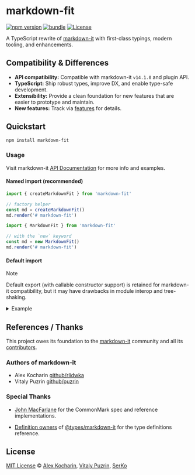 # markdown-fit

[![npm version][npm-version-src]][npm-version-href]
[![bundle][bundle-src]][bundle-href]
[![License][license-src]][license-href]

A TypeScript rewrite of [markdown-it](https://github.com/markdown-it/markdown-it) with first-class typings, modern tooling, and enhancements.

## Compatibility & Differences

- **API compatibility:** Compatible with markdown-it `v14.1.0` and plugin API.
- **TypeScript:** Ship robust types, improve DX, and enable type-safe development.
- **Extensibility:** Provide a clean foundation for new features that are easier to prototype and maintain.
- **New features:** Track via [features](https://github.com/serkodev/markdown-fit/issues?q=is:issue%20label:features) for details.

## Quickstart

```bash
npm install markdown-fit
```

### Usage

Visit markdown-it [API Documentation](https://markdown-it.github.io/markdown-it/) for more info and examples.

#### Named import (recommended)

```ts
import { createMarkdownFit } from 'markdown-fit'

// factory helper
const md = createMarkdownFit()
md.render('# markdown-fit')
```

```ts
import { MarkdownFit } from 'markdown-fit'

// with the `new` keyword
const md = new MarkdownFit()
md.render('# markdown-fit')
```

#### Default import

> [!NOTE]
> Default export (with callable constructor support) is retained for markdown-it compatibility, but it may have drawbacks in module interop and tree-shaking.

<details>
<summary>Example</summary>

```ts
import MarkdownFit from 'markdown-fit'

// callable function
const md = MarkdownFit()
md.render('# markdown-fit')
```

```ts
// with the `new` keyword
const md = new MarkdownFit()
md.render('# markdown-fit')
```
</details>

## References / Thanks

This project owes its foundation to the [markdown-it](https://github.com/markdown-it/markdown-it) community and all its [contributors](https://github.com/markdown-it/markdown-it/graphs/contributors).

### Authors of markdown-it
- Alex Kocharin [github/rlidwka](https://github.com/rlidwka)
- Vitaly Puzrin [github/puzrin](https://github.com/puzrin)

### Special Thanks

- [John MacFarlane](https://github.com/jgm) for the CommonMark spec and reference implementations.

- [Definition owners](https://github.com/DefinitelyTyped/DefinitelyTyped/blob/a26d35b5c331fbdb512ac7dfb1b846d282336c67/.github/CODEOWNERS#L4713C1-L4713C106) of [@types/markdown-it](https://www.npmjs.com/package/@types/markdown-it) for the type definitions reference.

## License

[MIT License](./LICENSE) © [Alex Kocharin](https://github.com/rlidwka), [Vitaly Puzrin](https://github.com/puzrin), [SerKo](https://github.com/serkodev)

<!-- Badges -->

[npm-version-src]: https://img.shields.io/npm/v/markdown-fit?style=flat&colorA=222&colorB=fff
[npm-version-href]: https://npmjs.com/package/markdown-fit
[bundle-src]: https://img.shields.io/bundlephobia/minzip/markdown-fit?style=flat&colorA=222&colorB=fff&label=minzip
[bundle-href]: https://bundlephobia.com/result?p=markdown-fit
[license-src]: https://img.shields.io/github/license/serkodev/markdown-fit.svg?style=flat&colorA=222&colorB=fff
[license-href]: https://github.com/serkodev/markdown-fit/blob/main/LICENSE
